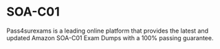 # SOA-C01
Pass4surexams is a leading online platform that provides the latest and updated Amazon SOA-C01 Exam Dumps with a 100% passing guarantee.
